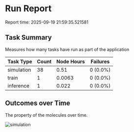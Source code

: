 # Run Report
Report time: 2025-09-19 21:59:35.521581

## Task Summary
Measures how many tasks have run as part of the application

| Task Type   |   Count |   Node Hours | Failures   |
|-------------|---------|--------------|------------|
| simulation  |      38 |       0.51   | 0 (0.0%)   |
| train       |       1 |       0.0063 | 0 (0.0%)   |
| inference   |       1 |       0.022  | 0 (0.0%)   |

## Outcomes over Time
The property of the molecules over time.

![simulation](simulation-outputs.png)
